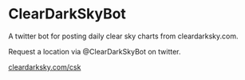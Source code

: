 # ClearDarkSkyBot

A twitter bot for posting daily clear sky charts from cleardarksky.com.

Request a location via @ClearDarkSkyBot on twitter.

[cleardarksky.com/csk](https://cleardarksky.com/csk)
